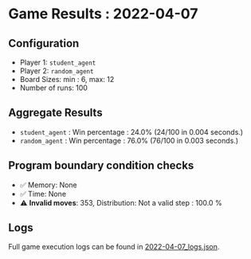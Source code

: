 
# Game Results : 2022-04-07


 ## Configuration 

 - Player 1: `student_agent`
 - Player 2: `random_agent`
 - Board Sizes: min : 6, max: 12
 - Number of runs: 100


 ## Aggregate Results 

 - `student_agent` : Win percentage : 24.0% (24/100 in 0.004 seconds.)
 - `random_agent` : Win percentage : 76.0% (76/100 in 0.003 seconds.)


 ## Program boundary condition checks 

 - :white_check_mark: Memory: None
 - :white_check_mark: Time: None
 - :warning: **Invalid moves**: 353, Distribution: Not a valid step : 100.0 %


 ## Logs 

 Full game execution logs can be found in [2022-04-07_logs.json](2022-04-07_logs.json).


